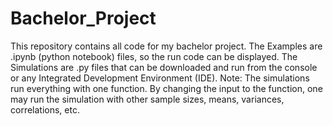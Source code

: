 # Bachelor_Project
This repository contains all code for my bachelor project.
The Examples are .ipynb (python notebook) files, so the run code can be displayed.
The Simulations are .py files that can be downloaded and run from the console or any Integrated Development Environment (IDE).
Note: The simulations run everything with one function. By changing the input to the function, one may run the simulation with other sample sizes, means, variances, correlations, etc.
